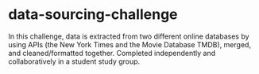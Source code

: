 # data-sourcing-challenge 
In this challenge, data is extracted from two different online databases by using APIs (the New York Times and the Movie Database TMDB), merged, and cleaned/formatted together.
Completed independently and collaboratively in a student study group. 
